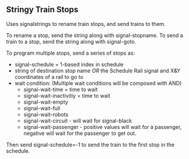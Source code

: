 ## Stringy Train Stops

Uses signalstrings to rename train stops, and send trains to them.

To rename a stop, send the string along with signal-stopname.
To send a train to a stop, send the string along with signal-goto.

To program multiple stops, send a series of stops as:

 * signal-schedule = 1-based index in schedule
 * string of destination stop name *OR* the Schedule Rail signal and X&Y coordinates of a rail to go to
 * wait condition: (Multiple wait conditions will be composed with AND)
   * signal-wait-time = time to wait
   * signal-wait-inactivitiy = time to wait
   * signal-wait-empty
   * signal-wait-full
   * signal-wait-robots
   * signal-wait-circuit - will wait for signal-black
   * signal-wait-passenger - positive values will wait for a passenger, negative will wait for the passenger to get out.

Then send signal-schedule=-1 to send the train to the first stop in the schedule.
